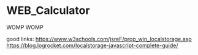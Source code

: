 # WEB_Calculator
WOMP WOMP



good links:
https://www.w3schools.com/jsreF/prop_win_localstorage.asp
https://blog.logrocket.com/localstorage-javascript-complete-guide/
